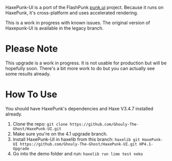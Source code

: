 HaxePunk-UI is a port of the FlashPunk 
[punk.ui](https://github.com/RichardMarks/punk.ui) project. Because it runs on 
HaxePunk, it's cross-platform and uses accelerated rendering.

This is a work in progress with known issues. The original version of
Haxepunk-UI is available in the legacy branch.

# Please Note
This upgrade is a work in progress. It is not usable for production but will be hopefully soon.
There's a bit more work to do but you can actually see some results already.

# How To Use

You should have HaxePunk's dependencies and Haxe V3.4.7 installed already.

1. Clone the repo: `git clone https://github.com/Ghouly-The-Ghost/HaxePunk-UI.git`
2. Make sure you're on the 4.1 upgrade branch.
3. Install HaxePunk-UI in haxelib from this branch: `haxelib git HaxePunk-UI https://github.com/Ghouly-The-Ghost/HaxePunk-UI.git HP4.1-Upgrade`
4. Go into the demo folder and run: `haxelib run lime test neko`

